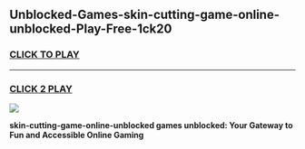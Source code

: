 
## Unblocked-Games-skin-cutting-game-online-unblocked-Play-Free-1ck20
<h3>
<a href="https://premium76.site?title=skin-cutting-game-online-unblocked&ref=20A">CLICK TO PLAY</a></h3>
<hr>

<h3>
<a href="https://premium76.site?title=skin-cutting-game-online-unblocked&ref=20A">CLICK 2 PLAY</a>
  
</h3>

<a href="https://premium76.site?title=skin-cutting-game-online-unblocked&ref=20A"><img src="https://clearcache.store/games.png"></a>


**skin-cutting-game-online-unblocked games unblocked: Your Gateway to Fun and Accessible Online Gaming**
